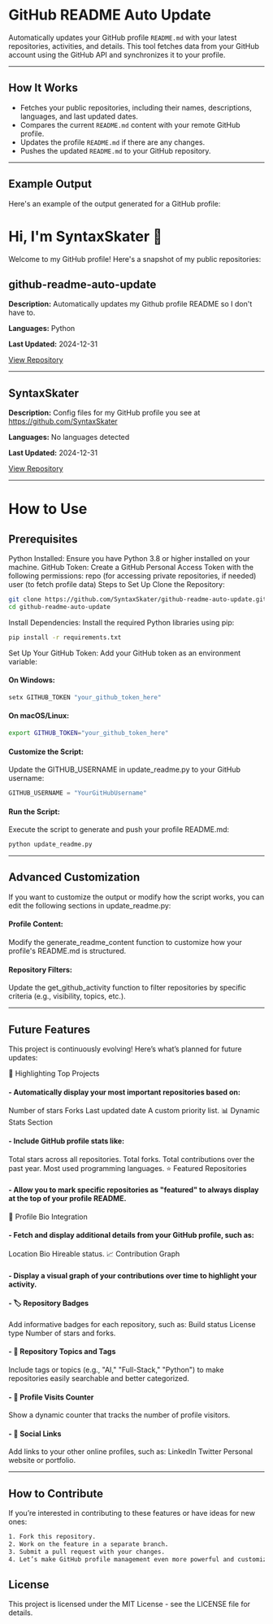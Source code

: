# GitHub README Auto Update

Automatically updates your GitHub profile `README.md` with your latest repositories, activities, and details. This tool fetches data from your GitHub account using the GitHub API and synchronizes it to your profile.

---

## How It Works

- Fetches your public repositories, including their names, descriptions, languages, and last updated dates.
- Compares the current `README.md` content with your remote GitHub profile.
- Updates the profile `README.md` if there are any changes.
- Pushes the updated `README.md` to your GitHub repository.

---

## Example Output

Here's an example of the output generated for a GitHub profile:

# Hi, I'm SyntaxSkater 👋

Welcome to my GitHub profile! Here's a snapshot of my public repositories:

## github-readme-auto-update
**Description:** Automatically updates my Github profile README so I don't have to.

**Languages:** Python

**Last Updated:** 2024-12-31

[View Repository](https://github.com/SyntaxSkater/github-readme-auto-update)

---

## SyntaxSkater
**Description:** Config files for my GitHub profile you see at https://github.com/SyntaxSkater

**Languages:** No languages detected

**Last Updated:** 2024-12-31

[View Repository](https://github.com/SyntaxSkater/SyntaxSkater)

---

# How to Use
## Prerequisites
Python Installed: Ensure you have Python 3.8 or higher installed on your machine.
GitHub Token: Create a GitHub Personal Access Token with the following permissions:
repo (for accessing private repositories, if needed)
user (to fetch profile data)
Steps to Set Up
Clone the Repository:

```bash
git clone https://github.com/SyntaxSkater/github-readme-auto-update.git
cd github-readme-auto-update
```

Install Dependencies: Install the required Python libraries using pip:

```bash
pip install -r requirements.txt
```

Set Up Your GitHub Token: Add your GitHub token as an environment variable:

#### On Windows:
```bash
setx GITHUB_TOKEN "your_github_token_here"
```
#### On macOS/Linux:
```bash
export GITHUB_TOKEN="your_github_token_here"
```
#### Customize the Script:
Update the GITHUB_USERNAME in update_readme.py to your GitHub username:

```python
GITHUB_USERNAME = "YourGitHubUsername"
```
#### Run the Script:
Execute the script to generate and push your profile README.md:

```bash
python update_readme.py
```

---

## Advanced Customization
If you want to customize the output or modify how the script works, you can edit the following sections in update_readme.py:

#### Profile Content:
Modify the generate_readme_content function to customize how your profile's README.md is structured.

#### Repository Filters:
Update the get_github_activity function to filter repositories by specific criteria (e.g., visibility, topics, etc.).

---

## Future Features

This project is continuously evolving! Here’s what’s planned for future updates:

🌟 Highlighting Top Projects

#### - Automatically display your most important repositories based on:
Number of stars
Forks
Last updated date
A custom priority list.
📊 Dynamic Stats Section

#### - Include GitHub profile stats like:
Total stars across all repositories.
Total forks.
Total contributions over the past year.
Most used programming languages.
⭐ Featured Repositories

#### - Allow you to mark specific repositories as "featured" to always display at the top of your profile README.
📝 Profile Bio Integration

#### - Fetch and display additional details from your GitHub profile, such as:
Location
Bio
Hireable status.
📈 Contribution Graph

#### - Display a visual graph of your contributions over time to highlight your activity.

#### - 🏷️ Repository Badges
Add informative badges for each repository, such as:
Build status
License type
Number of stars and forks.

#### - 🔖 Repository Topics and Tags
Include tags or topics (e.g., "AI," "Full-Stack," "Python") to make repositories easily searchable and better categorized.

#### - 👀 Profile Visits Counter
Show a dynamic counter that tracks the number of profile visitors.

#### - 🔗 Social Links
Add links to your other online profiles, such as:
LinkedIn
Twitter
Personal website or portfolio.

---

## How to Contribute
If you’re interested in contributing to these features or have ideas for new ones:
```bash
1. Fork this repository.
2. Work on the feature in a separate branch.
3. Submit a pull request with your changes.
4. Let’s make GitHub profile management even more powerful and customizable together! 🚀
```
## License
This project is licensed under the MIT License - see the LICENSE file for details.
